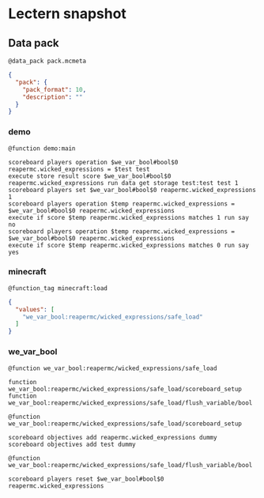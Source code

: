 # Lectern snapshot

## Data pack

`@data_pack pack.mcmeta`

```json
{
  "pack": {
    "pack_format": 10,
    "description": ""
  }
}
```

### demo

`@function demo:main`

```mcfunction
scoreboard players operation $we_var_bool#bool$0 reapermc.wicked_expressions = $test test
execute store result score $we_var_bool#bool$0 reapermc.wicked_expressions run data get storage test:test test 1
scoreboard players set $we_var_bool#bool$0 reapermc.wicked_expressions 1
scoreboard players operation $temp reapermc.wicked_expressions = $we_var_bool#bool$0 reapermc.wicked_expressions
execute if score $temp reapermc.wicked_expressions matches 1 run say no
scoreboard players operation $temp reapermc.wicked_expressions = $we_var_bool#bool$0 reapermc.wicked_expressions
execute if score $temp reapermc.wicked_expressions matches 0 run say yes
```

### minecraft

`@function_tag minecraft:load`

```json
{
  "values": [
    "we_var_bool:reapermc/wicked_expressions/safe_load"
  ]
}
```

### we_var_bool

`@function we_var_bool:reapermc/wicked_expressions/safe_load`

```mcfunction
function we_var_bool:reapermc/wicked_expressions/safe_load/scoreboard_setup
function we_var_bool:reapermc/wicked_expressions/safe_load/flush_variable/bool
```

`@function we_var_bool:reapermc/wicked_expressions/safe_load/scoreboard_setup`

```mcfunction
scoreboard objectives add reapermc.wicked_expressions dummy
scoreboard objectives add test dummy
```

`@function we_var_bool:reapermc/wicked_expressions/safe_load/flush_variable/bool`

```mcfunction
scoreboard players reset $we_var_bool#bool$0 reapermc.wicked_expressions
```
